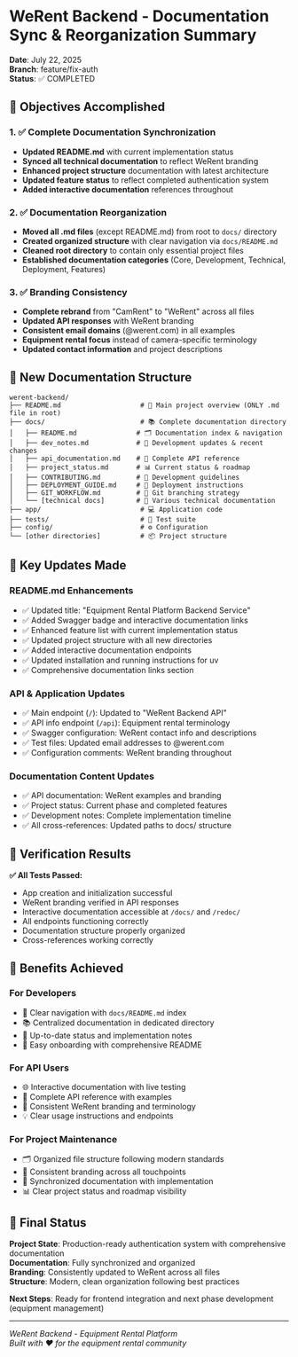 # WeRent Backend - Documentation Sync & Reorganization Summary

**Date**: July 22, 2025  
**Branch**: feature/fix-auth  
**Status**: ✅ COMPLETED

## 🎯 Objectives Accomplished

### 1. ✅ Complete Documentation Synchronization
- **Updated README.md** with current implementation status
- **Synced all technical documentation** to reflect WeRent branding
- **Enhanced project structure** documentation with latest architecture
- **Updated feature status** to reflect completed authentication system
- **Added interactive documentation** references throughout

### 2. ✅ Documentation Reorganization
- **Moved all .md files** (except README.md) from root to `docs/` directory
- **Created organized structure** with clear navigation via `docs/README.md`
- **Cleaned root directory** to contain only essential project files
- **Established documentation categories** (Core, Development, Technical, Deployment, Features)

### 3. ✅ Branding Consistency
- **Complete rebrand** from "CamRent" to "WeRent" across all files
- **Updated API responses** with WeRent branding
- **Consistent email domains** (@werent.com) in all examples
- **Equipment rental focus** instead of camera-specific terminology
- **Updated contact information** and project descriptions

## 📁 New Documentation Structure

```
werent-backend/
├── README.md                    # 📖 Main project overview (ONLY .md file in root)
├── docs/                        # 📚 Complete documentation directory
│   ├── README.md               # 🗂️ Documentation index & navigation
│   ├── dev_notes.md            # 📝 Development updates & recent changes
│   ├── api_documentation.md    # 🔌 Complete API reference
│   ├── project_status.md       # 📊 Current status & roadmap
│   ├── CONTRIBUTING.md         # 🤝 Development guidelines
│   ├── DEPLOYMENT_GUIDE.md     # 🚀 Deployment instructions
│   ├── GIT_WORKFLOW.md         # 🌳 Git branching strategy
│   └── [technical docs]        # 🔧 Various technical documentation
├── app/                         # 💻 Application code
├── tests/                       # 🧪 Test suite
├── config/                      # ⚙️ Configuration
└── [other directories]          # 📦 Project structure
```

## 🔄 Key Updates Made

### README.md Enhancements
- ✅ Updated title: "Equipment Rental Platform Backend Service"
- ✅ Added Swagger badge and interactive documentation links
- ✅ Enhanced feature list with current implementation status
- ✅ Updated project structure with all new directories
- ✅ Added interactive documentation endpoints
- ✅ Updated installation and running instructions for uv
- ✅ Comprehensive documentation links section

### API & Application Updates
- ✅ Main endpoint (`/`): Updated to "WeRent Backend API"
- ✅ API info endpoint (`/api`): Equipment rental terminology
- ✅ Swagger configuration: WeRent contact info and descriptions
- ✅ Test files: Updated email addresses to @werent.com
- ✅ Configuration comments: WeRent branding throughout

### Documentation Content Updates
- ✅ API documentation: WeRent examples and branding
- ✅ Project status: Current phase and completed features
- ✅ Development notes: Complete implementation timeline
- ✅ All cross-references: Updated paths to docs/ structure

## 🧪 Verification Results

**✅ All Tests Passed:**
- App creation and initialization successful
- WeRent branding verified in API responses
- Interactive documentation accessible at `/docs/` and `/redoc/`
- All endpoints functioning correctly
- Documentation structure properly organized
- Cross-references working correctly

## 🎉 Benefits Achieved

### For Developers
- 🧭 Clear navigation with `docs/README.md` index
- 📚 Centralized documentation in dedicated directory
- 🔄 Up-to-date status and implementation notes
- 🚀 Easy onboarding with comprehensive README

### For API Users
- 🌐 Interactive documentation with live testing
- 📖 Complete API reference with examples
- 🔗 Consistent WeRent branding and terminology
- 💡 Clear usage instructions and endpoints

### For Project Maintenance
- 🗂️ Organized file structure following modern standards
- 📝 Consistent branding across all touchpoints
- 🔄 Synchronized documentation with implementation
- 📊 Clear project status and roadmap visibility

## 🏁 Final Status

**Project State**: Production-ready authentication system with comprehensive documentation  
**Documentation**: Fully synchronized and organized  
**Branding**: Consistently updated to WeRent across all files  
**Structure**: Modern, clean organization following best practices  

**Next Steps**: Ready for frontend integration and next phase development (equipment management)

---

*WeRent Backend - Equipment Rental Platform*  
*Built with ❤️ for the equipment rental community*
